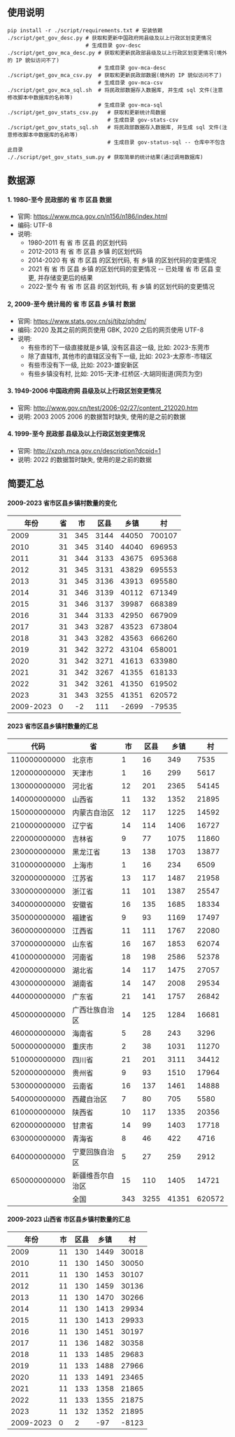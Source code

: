 
## 使用说明
```
pip install -r ./script/requirements.txt # 安装依赖
./script/get_gov_desc.py # 获取和更新中国政府网县级及以上行政区划变更情况
                         # 生成目录 gov-desc
./script/get_gov_mca_desc.py # 获取和更新民政部县级及以上行政区划变更情况(境外的 IP 貌似访问不了)
                             # 生成目录 gov-mca-desc
./script/get_gov_mca_csv.py  # 获取和更新民政部数据(境外的 IP 貌似访问不了)
                             # 生成目录 gov-mca-csv
./script/get_gov_mca_sql.sh  # 将民政部数据存入数据库, 并生成 sql 文件(注意修改脚本中数据库的名称等)
                             # 生成目录 gov-mca-sql
./script/get_gov_stats_csv.py   # 获取和更新统计局数据
                                # 生成目录 gov-stats-csv
./script/get_gov_stats_sql.sh   # 将民政部数据存入数据库, 并生成 sql 文件(注意修改脚本中数据库的名称等)
                                # 生成目录 gov-status-sql -- 仓库中不包含此目录
././script/get_gov_stats_sum.py # 获取简单的统计结果(通过调用数据库)
```

## 数据源
#### 1. 1980-至今 民政部的 省 市 区县 数据
* 官网: https://www.mca.gov.cn/n156/n186/index.html
* 编码: UTF-8
* 说明:
    * 1980-2011 有 省 市 区县 的区划代码
    * 2012-2013 有 省 市 区县 乡镇 的区划代码
    * 2014-2020 有 省 市 区县 的区划代码, 有 乡镇 的区划代码的变更情况
    * 2021 有 省 市 区县 乡镇 的区划代码的变更情况 -- 已处理 省 市 区县 变更, 并存储变更后的结果
    * 2022-至今 有 省 市 区县 的区划代码, 有 乡镇 的区划代码的变更情况

#### 2, 2009-至今 统计局的 省 市 区县  乡镇 村 数据
* 官网: https://www.stats.gov.cn/sj/tjbz/qhdm/
* 编码: 2020 及其之前的网页使用 GBK, 2020 之后的网页使用 UTF-8
* 说明:
    * 有些市的下一级直接就是乡镇, 没有区县这一级, 比如: 2023-东莞市
    * 除了直辖市, 其他市的直辖区没有下一级, 比如: 2023-太原市-市辖区
    * 有些市没有下一级, 比如: 2023-雄安新区
    * 有些乡镇没有村, 比如: 2015-天津-红桥区-大胡同街道(网页为空)

#### 3. 1949-2006 中国政府网 县级及以上行政区划变更情况
* 官网: http://www.gov.cn/test/2006-02/27/content_212020.htm
* 说明: 2003 2005 2006 的数据暂时缺失, 使用的是之前的数据

#### 4. 1999-至今 民政部 县级及以上行政区划变更情况
* 官网: http://xzqh.mca.gov.cn/description?dcpid=1
* 说明: 2022 的数据暂时缺失, 使用的是之前的数据

## 简要汇总
#### 2009-2023 省市区县乡镇村数量的变化
|年份|省|市|区县|乡镇|村|
|--|--|--|--|--|--|
|2009|31|345|3144|44050|700107|
|2010|31|345|3140|44040|696953|
|2011|31|344|3133|43675|695368|
|2012|31|345|3131|43829|695553|
|2013|31|345|3136|43913|695580|
|2014|31|346|3139|40112|671349|
|2015|31|346|3137|39987|668389|
|2016|31|344|3133|42950|667909|
|2017|31|343|3287|43523|673804|
|2018|31|343|3282|43563|666260|
|2019|31|342|3272|43104|658001|
|2020|31|342|3271|41613|633980|
|2021|31|342|3267|41355|618133|
|2022|31|342|3261|41350|619502|
|2023|31|343|3255|41351|620572|
|2009-2023|0|-2|111|-2699|-79535|

#### 2023 省市区县乡镇村数量的汇总
|代码|省|市|区县|乡镇|村|
|---|---|--|--|--|--|
|110000000000|北京市|1|16|349|7535|
|120000000000|天津市|1|16|299|5617|
|130000000000|河北省|12|201|2365|54145|
|140000000000|山西省|11|132|1352|21895|
|150000000000|内蒙古自治区|12|117|1225|14592|
|210000000000|辽宁省|14|114|1406|16727|
|220000000000|吉林省|9|77|1075|11860|
|230000000000|黑龙江省|13|138|1703|13877|
|310000000000|上海市|1|16|234|6509|
|320000000000|江苏省|13|117|1487|21958|
|330000000000|浙江省|11|101|1387|25547|
|340000000000|安徽省|16|135|1685|18334|
|350000000000|福建省|9|93|1169|17497|
|360000000000|江西省|11|111|1767|22080|
|370000000000|山东省|16|167|1853|62074|
|410000000000|河南省|18|198|2586|52378|
|420000000000|湖北省|14|117|1475|27057|
|430000000000|湖南省|14|147|2008|29534|
|440000000000|广东省|21|141|1757|26842|
|450000000000|广西壮族自治区|14|125|1284|16681|
|460000000000|海南省|5|28|243|3296|
|500000000000|重庆市|2|38|1031|11270|
|510000000000|四川省|21|201|3111|34412|
|520000000000|贵州省|9|93|1510|17964|
|530000000000|云南省|16|137|1461|14888|
|540000000000|西藏自治区|7|80|705|5580|
|610000000000|陕西省|10|117|1335|20356|
|620000000000|甘肃省|14|99|1403|17718|
|630000000000|青海省|8|46|422|4716|
|640000000000|宁夏回族自治区|5|27|259|2912|
|650000000000|新疆维吾尔自治区|15|110|1405|14721|
| |全国|343|3255|41351|620572|

#### 2009-2023 山西省 市区县乡镇村数量的汇总
|年份|市|区县|乡镇|村|
|--|--|--|--|--|
|2009|11|130|1449|30018|
|2010|11|130|1450|30050|
|2011|11|130|1453|30107|
|2012|11|130|1459|30136|
|2013|11|130|1470|30266|
|2014|11|130|1413|29934|
|2015|11|130|1413|29933|
|2016|11|130|1451|30197|
|2017|11|136|1482|30358|
|2018|11|133|1485|29683|
|2019|11|133|1488|27966|
|2020|11|133|1491|23465|
|2021|11|133|1358|21865|
|2022|11|133|1355|21875|
|2023|11|132|1352|21895|
|2009-2023|0|2|-97|-8123|

